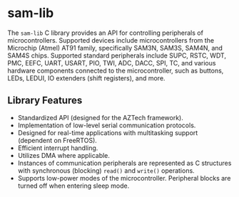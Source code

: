 
# sam-lib

The `sam-lib` C library provides an API for controlling peripherals of
microcontrollers. Supported devices include microcontrollers from the
Microchip (Atmel) AT91 family, specifically SAM3N, SAM3S, SAM4N, and SAM4S
chips. Supported standard peripherals include SUPC, RSTC, WDT, PMC, EEFC,
UART, USART, PIO, TWI, ADC, DACC, SPI, TC, and various hardware components
connected to the microcontroller, such as buttons, LEDs, LEDUI, IO extenders
(shift registers), and more.

## Library Features

- Standardized API (designed for the AZTech framework).
- Implementation of low-level serial communication protocols.
- Designed for real-time applications with multitasking support
  (dependent on FreeRTOS).
- Efficient interrupt handling.
- Utilizes DMA where applicable.
- Instances of communication peripherals are represented as C structures
  with synchronous (blocking) `read()` and `write()` operations.
- Supports low-power modes of the microcontroller. Peripheral blocks are
  turned off when entering sleep mode.
